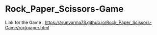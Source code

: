 # Rock_Paper_Scissors-Game

Link for the Game : https://arunvarma78.github.io/Rock_Paper_Scissors-Game/rockpaper.html
